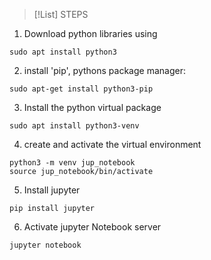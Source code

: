 
> [!List] STEPS
> 
> 

1. Download python libraries using 
```
sudo apt install python3
``` 

2. install 'pip', pythons package manager:
```
sudo apt-get install python3-pip
```

3. Install the python virtual package
```
sudo apt install python3-venv
```

4. create and activate the virtual environment
```
python3 -m venv jup_notebook
source jup_notebook/bin/activate
```

5. Install jupyter
```
pip install jupyter
```

6.  Activate jupyter Notebook server
```
jupyter notebook
```